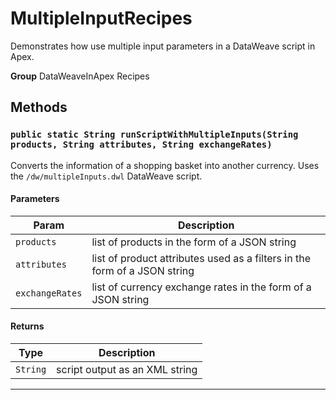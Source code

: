 # MultipleInputRecipes

Demonstrates how use multiple input parameters in a DataWeave script in Apex.


**Group** DataWeaveInApex Recipes

## Methods
### `public static String runScriptWithMultipleInputs(String products, String attributes, String exchangeRates)`

Converts the information of a shopping basket into another currency.
Uses the `/dw/multipleInputs.dwl` DataWeave script.

#### Parameters

|Param|Description|
|---|---|
|`products`|list of products in the form of a JSON string|
|`attributes`|list of product attributes used as a filters in the form of a JSON string|
|`exchangeRates`|list of currency exchange rates in the form of a JSON string|

#### Returns

|Type|Description|
|---|---|
|`String`|script output as an XML string|

---

